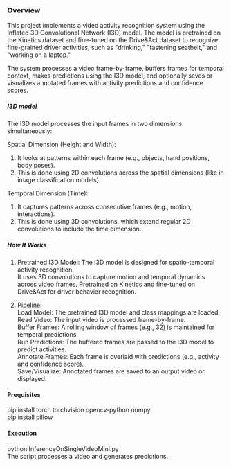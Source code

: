 ### Overview 
This project implements a video activity recognition system using the Inflated 3D Convolutional Network (I3D) model. The model is pretrained on the Kinetics dataset and fine-tuned on the Drive&Act dataset to recognize fine-grained driver activities, such as "drinking," "fastening seatbelt," and "working on a laptop."  

The system processes a video frame-by-frame, buffers frames for temporal context, makes predictions using the I3D model, and optionally saves or visualizes annotated frames with activity predictions and confidence scores.  

##### I3D model
The I3D model processes the input frames in two dimensions simultaneously:   

Spatial Dimension (Height and Width):   

1. It looks at patterns within each frame (e.g., objects, hand positions, body poses).  
2. This is done using 2D convolutions across the spatial dimensions (like in image classification models).   

Temporal Dimension (Time):  
1. It captures patterns across consecutive frames (e.g., motion, interactions).  
2. This is done using 3D convolutions, which extend regular 2D convolutions to include the time dimension.  

##### How It Works
1. Pretrained I3D Model:
The I3D model is designed for spatio-temporal activity recognition.  
It uses 3D convolutions to capture motion and temporal dynamics across video frames.
Pretrained on Kinetics and fine-tuned on Drive&Act for driver behavior recognition.  

2. Pipeline:  
Load Model: The pretrained I3D model and class mappings are loaded.  
Read Video: The input video is processed frame-by-frame.  
Buffer Frames: A rolling window of frames (e.g., 32) is maintained for temporal predictions.  
Run Predictions: The buffered frames are passed to the I3D model to predict activities.  
Annotate Frames: Each frame is overlaid with predictions (e.g., activity and confidence score).  
Save/Visualize: Annotated frames are saved to an output video or displayed.    

#### Prequisites  
pip install torch torchvision opencv-python numpy  
pip install pillow  

#### Execution
python InferenceOnSingleVideoMini.py  
The script processes a video and generates predictions.


